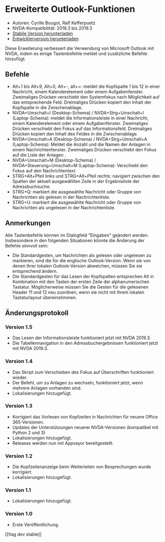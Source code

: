 # Erweiterte Outlook-Funktionen #

* Autoren: Cyrille Bougot, Ralf Kefferpuetz
* NVDA-Kompatibilität: 2018.3 bis 2019.3
* [Stabile Version herunterladen][1]
* [Entwicklerversion herunterladen][2]

Diese Erweiterung verbessert die Verwendung von Microsoft Outlook mit NVDA,
indem es einige Tastenbefehle meldet und zusätzliche Befehle hinzufügt.

## Befehle

* Alt+1 bis Alt+9, Alt+0, Alt+-, alt+=: meldet die Kopfspalte 1 bis 12 in
  einer Nachricht, einem Kalenderelement oder einem
  Aufgabenfenster. Zweimaliges Drücken verschiebt den Systemfokus nach
  Möglichkeit auf das entsprechende Feld. Dreimaliges Drücken kopiert den
  Inhalt der Kopfspalte in die Zwischenablage.
* NVDA+Umschalt+I (Desktop-Schema) / NVDA+Strg+Umschalt+I (Laptop-Schema):
  meldet die Informationsleiste in einer Nachricht, einem Kalenderelement
  oder einem Aufgabenfenster. Zweimaliges Drücken verschiebt den Fokus auf
  das Informationsfeld. Dreimaliges Drücken kopiert den Inhalt des Feldes in
  die Zwischenablage.
* NVDA+Umschalt+A (Desktop-Schema)  / NVDA+Strg+Umschalt+A (Laptop-Schema):
  Meldet die Anzahl und die Namen der Anlagen in einem
  Nachrichtenfenster. Zweimaliges Drücken verschiebt den Fokus auf die Liste
  der Anlagen .
* NVDA+Umschalt+M (Desktop-Schema) / NVDA+Steuerung+Umschalt+M
  (Laptop-Schema): Verschiebt den Fokus auf den Nachrichtentext.
* STRG+Alt+Pfeil links und STRG+Alt+Pfeil rechts: navigiert zwischen den
  Spalten der aktuell ausgewählten Zeile in der Ergebnisliste der
  Adressbuchsuche.
* STRG+Q: markiert die ausgewählte Nachricht oder Gruppe von Nachrichten als
  gelesen in der Nachrichtenliste.
* STRG+U: markiert die ausgewählte Nachricht oder Gruppe von Nachrichten als
  ungelesen in der Nachrichtenliste.

## Anmerkungen

Alle Tastenbefehle können im Dialogfeld "Eingaben" geändert
werden. Insbesondere in den folgenden Situationen könnte die Änderung der
Befehle sinnvoll sein:

* Die Standardgesten, um Nachrichten als gelesen oder ungelesen zu
  markieren, sind die für die englische Outlook-Version. Wenn sie von denen
  Ihrer lokalen Outlook-Version abweichen, müssen Sie sie entsprechend
  ändern.
* Die Standardgesten für das Lesen der Kopfspalten entsprechen Alt in
  Kombination mit den Tasten der ersten Zeile der alphanumerischen
  Tastatur. Möglicherweise müssen Sie die Gesten für die gelesenen Header 11
  und 12 neu zuordnen, wenn sie nicht mit Ihrem lokalen Tastaturlayout
  übereinstimmen.

## Änderungsprotokoll

### Version 1.5

* Das Lesen der Informationsleiste funktioniert jetzt mit NVDA 2019.3.
* Die Tabellennavigation in den Adressbuchergebnissen funktioniert jetzt mit
  NVDA 2019.3.

### Version 1.4

* Das Skript zum Verschieben des Fokus auf Überschriften funktioniert
  wieder.
* Der Befehl, um zu Anlagen zu wechseln, funktioniert jetzt, wenn mehrere
  Anlagen vorhanden sind.
* Lokalisierungen hinzugefügt.

### Version 1.3

* Korrigiert das Vorlesen von Kopfzeilen in Nachrichten für neuere Office
  365-Versionen.
* Updates der Unterstützungen neuerer NVDA-Versionen (kompatibel mit Python
  2 und 3)
* Lokalisierungen hinzugefügt.
* Releases werden nun mit Appvayor bereitgestellt.

### Version 1.2

* Die Kopfzeilenanzeige beim Weiterleiten von Besprechungen wurde
  korrigiert.
* Lokalisierungen hinzugefügt.

### Version 1.1

* Lokalisierungen hinzugefügt.

### Version 1.0

* Erste Veröffentlichung.

[[!tag dev stable]]

[1]: https://addons.nvda-project.org/files/get.php?file=outlookextended

[2]: https://addons.nvda-project.org/files/get.php?file=outlookextended-dev
